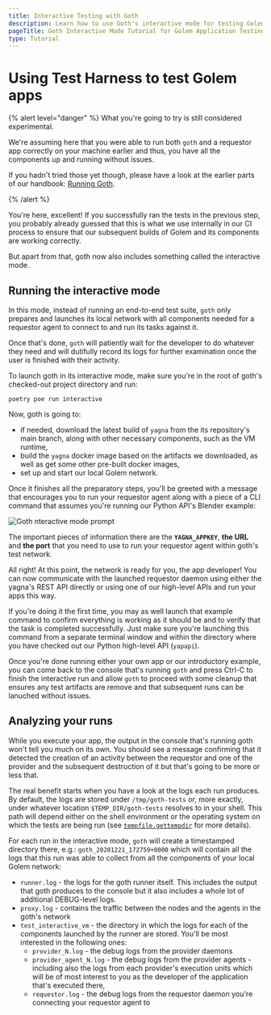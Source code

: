 ```yaml
---
title: Interactive Testing with Goth
description: Learn how to use Goth's interactive mode for testing Golem applications, ensuring compatibility within the Golem network, and troubleshooting with detailed logs.
pageTitle: Goth Interactive Mode Tutorial for Golem Application Testing
type: Tutorial
---
```


# Using Test Harness to test Golem apps

{% alert level="danger" %}
What you're going to try is still considered experimental.

We're assuming here that you were able to run both `goth` and a requestor app correctly on your machine earlier and thus, you have all the components up and running without issues.

If you hadn't tried those yet though, please have a look at the earlier parts of our handbook: [Running Goth](/docs/ja/creators/tools/goth/running-goth).

{% /alert %}

You're here, excellent! If you successfully ran the tests in the previous step, you probably already guessed that this is what we use internally in our CI process to ensure that our subsequent builds of Golem and its components are working correctly.

But apart from that, goth now also includes something called the interactive mode.

## Running the interactive mode

In this mode, instead of running an end-to-end test suite, `goth` only prepares and launches its local network with all components needed for a requestor agent to connect to and run its tasks against it.

Once that's done, `goth` will patiently wait for the developer to do whatever they need and will dutifully record its logs for further examination once the user is finished with their activity.

To launch goth in its interactive mode, make sure you're in the root of goth's checked-out project directory and run:

```
poetry poe run interactive
```

Now, goth is going to:

- if needed, download the latest build of `yagna` from the its repository's main branch, along with other necessary components, such as the VM runtime,
- build the `yagna` docker image based on the artifacts we downloaded, as well as get some other pre-built docker images,
- set up and start our local Golem network.

Once it finishes all the preparatory steps, you'll be greeted with a message that encourages you to run your requestor agent along with a piece of a CLI command that assumes you're running our Python API's Blender example:

![Goth nteractive mode prompt](/goth-interactive-mode-prompt.png)

The important pieces of information there are the **`YAGNA_APPKEY`**, **the URL** and **the port** that you need to use to run your requestor agent within goth's test network.

All right! At this point, the network is ready for you, the app developer! You can now communicate with the launched requestor daemon using either the yagna's REST API directly or using one of our high-level APIs and run your apps this way.

If you're doing it the first time, you may as well launch that example command to confirm everything is working as it should be and to verify that the task is completed successfully. Just make sure you're launching this command from a separate terminal window and within the directory where you have checked out our Python high-level API (`yapapi`).

Once you're done running either your own app or our introductory example, you can come back to the console that's running `goth` and press Ctrl-C to finish the interactive run and allow `goth` to proceed with some cleanup that ensures any test artifacts are remove and that subsequent runs can be lanuched without issues.

## Analyzing your runs

While you execute your app, the output in the console that's running goth won't tell you much on its own. You should see a message confirming that it detected the creation of an activity between the requestor and one of the provider and the subsequent destruction of it but that's going to be more or less that.

The real benefit starts when you have a look at the logs each run produces. By default, the logs are stored under `/tmp/goth-tests` or, more exactly, under whatever location `$TEMP_DIR/goth-tests` resolves to in your shell. This path will depend either on the shell environment or the operating system on which the tests are being run (see [`tempfile.gettempdir`](https://docs.python.org/3/library/tempfile.html) for more details).

For each run in the interactive mode, `goth` will create a timestamped directory there, e.g.: `goth_20201221_172759+0000` which will contain all the logs that this run was able to collect from all the components of your local Golem network:

- `runner.log` - the logs for the goth runner itself. This includes the output that goth produces to the console but it also includes a whole lot of additional DEBUG-level logs.
- `proxy.log` - contains the traffic between the nodes and the agents in the goth's network
- `test_interactive_vm` - the directory in which the logs for each of the components launched by the runner are stored. You'll be most interested in the following ones:
  - `provider_N.log` - the debug logs from the provider daemons
  - `provider_agent_N.log` - the debug logs from the provider agents - including also the logs from each provider's execution units which will be of most interest to you as the developer of the application that's executed there,
  - `requestor.log` - the debug logs from the requestor daemon you're connecting your requestor agent to
